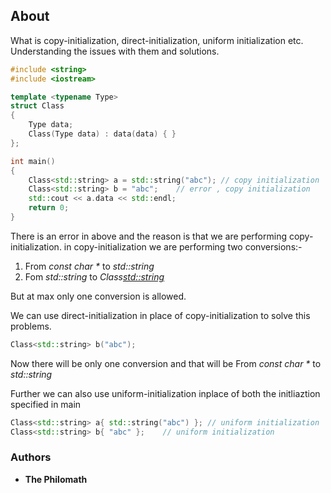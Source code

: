## About
What is copy-initialization, direct-initialization, uniform initialization etc. Understanding the issues with them and solutions.

```cpp
#include <string>
#include <iostream>

template <typename Type>
struct Class
{
    Type data;
    Class(Type data) : data(data) { }
};

int main()
{
    Class<std::string> a = std::string("abc"); // copy initialization
    Class<std::string> b = "abc";    // error , copy initialization
    std::cout << a.data << std::endl;
    return 0;
}
```

There is an error in above and the reason is that we are performing copy-initialization.
in copy-initialization we are performing two conversions:-
1. From  _const char *_ to _std::string_
2. Fom _std::string_ to _Class<std::string>_

But at max only one conversion is allowed.

We can use direct-initialization in place of copy-initialization to solve this problems.
```cpp
Class<std::string> b("abc");
```

Now there will be only one conversion and that will be
From  _const char *_ to _std::string_

Further we can also use uniform-initialization inplace of both the initliaztion specified in main
```cpp
Class<std::string> a{ std::string("abc") }; // uniform initialization
Class<std::string> b{ "abc" };    // uniform initialization
```

### Authors

* **The Philomath**

